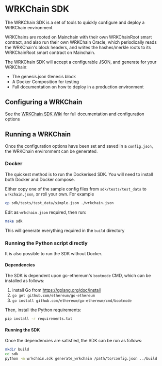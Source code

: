 # WRKChain SDK

The WRKChain SDK is a set of tools to quickly configure and deploy a WRKChain environment

WRKChains are rooted on Mainchain with their own WRKChainRoot smart contract, and also run their own 
WRKChain Oracle, which periodically reads the WRKChain's block headers, and writes the hashes/merkle roots
to its WRKChainRoot smart contract on Mainchain.

The WRKChain SDK will accept a configurable JSON, and generate for your WRKChain:

- The genesis.json Genesis block
- A Docker Composition for testing
- Full documentation on how to deploy in a production environment

## Configuring a WRKChain

See the [WRKChain SDK Wiki](https://github.com/unification-com/wrkchain/wiki) for full documentation and configuration options

## Running a WRKChain

Once the configuration options have been set and saved in a `config.json`, the WRKChain environment can be 
generated.

### Docker

The quickest method is to run the Dockerised SDK. You will need to install both 
Docker and Docker compose.

Either copy one of the sample config files from `sdk/tests/test_data` to
`wrkchain.json`, or roll your own. For example

```bash
cp sdk/tests/test_data/simple.json ./wrkchain.json
```

Edit as `wrkchain.json` required, then run:

```bash
make sdk
```

This will generate everything required in the `build` directory

### Running the Python script directly

It is also possible to run the SDK without Docker.

#### Dependencies

The SDK is dependent upon
go-ethereum's `bootnode` CMD, which can be installed as follows:

1. install Go from <https://golang.org/doc/install>
2. `go get github.com/ethereum/go-ethereum`
3. `go install github.com/ethereum/go-ethereum/cmd/bootnode`

Then, install the Python requirements:

```bash
pip install -r requirements.txt
```

#### Running the SDK

Once the dependencies are satisfied, the SDK can be run as follows:

```bash
mkdir build
cd sdk
python -m wrkchain.sdk generate_wrkchain /path/to/config.json ../build
```

